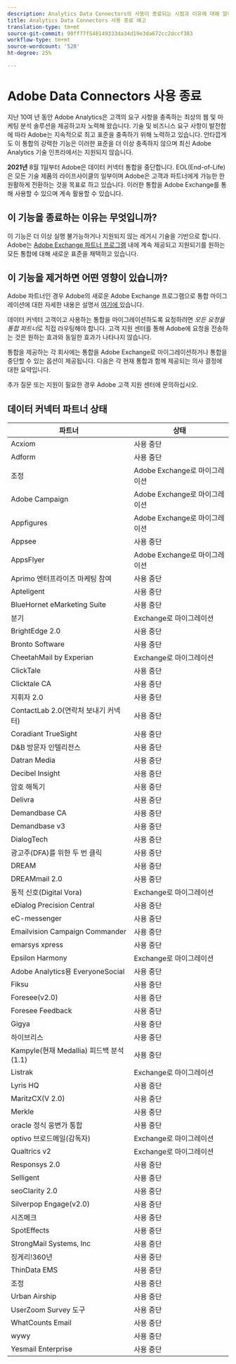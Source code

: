```yaml
---
description: Analytics Data Connectors의 사용이 종료되는 시점과 이유에 대해 알아봅니다.
title: Analytics Data Connectors 사용 종료 예고
translation-type: tm+mt
source-git-commit: 90ff77f548149333da34d19e3da672cc2dccf383
workflow-type: tm+mt
source-wordcount: '528'
ht-degree: 25%

---
```



# Adobe Data Connectors 사용 종료

지난 10여 년 동안 Adobe Analytics은 고객의 요구 사항을 충족하는 최상의 웹 및 마케팅 분석 솔루션을 제공하고자 노력해 왔습니다. 기술 및 비즈니스 요구 사항이 발전함에 따라 Adobe는 지속적으로 최고 표준을 충족하기 위해 노력하고 있습니다.  안타깝게도 이 통합의 강력한 기능은 이러한 표준을 더 이상 충족하지 않으며 최신 Adobe Analytics 기술 인프라에서는 지원되지 않습니다.

**2021년** 8월 1일부터 Adobe은 데이터 커넥터 통합을 중단합니다. EOL(End-of-Life)은 모든 기술 제품의 라이프사이클의 일부이며 Adobe은 고객과 파트너에게 가능한 한 원활하게 전환하는 것을 목표로 하고 있습니다. 이러한 통합을 Adobe Exchange를 통해 사용할 수 있으며 계속 활용할 수 있습니다.

## 이 기능을 종료하는 이유는 무엇입니까?

이 기능은 더 이상 실행 불가능하거나 지원되지 않는 레거시 기술을 기반으로 합니다. Adobe는 [Adobe Exchange 파트너 프로그램](https://partners.adobe.com/exchangeprogram/experiencecloud) 내에 계속 제공되고 지원되기를 원하는 모든 통합에 대해 새로운 표준을 채택하고 있습니다.

## 이 기능을 제거하면 어떤 영향이 있습니까?

Adobe 파트너인 경우 Adobe의 새로운 Adobe Exchange 프로그램으로 통합 마이그레이션에 대한 자세한 내용은 설명서 [여기에 ](https://adobeexchangeec.zendesk.com/hc/en-us/articles/360003867071-Adobe-Analytics-Integration-Tools)있습니다.

데이터 커넥터 고객이고 사용하는 통합을 마이그레이션하도록 요청하려면 *모든 요청을 통합 파트너*&#x200B;로 직접 라우팅해야 합니다. 고객 지원 센터를 통해 Adobe에 요청을 전송하는 것은 원하는 효과와 동일한 효과가 나타나지 않습니다.

통합을 제공하는 각 회사에는 통합을 Adobe Exchange로 마이그레이션하거나 통합을 중단할 수 있는 옵션이 제공됩니다. 다음은 각 현재 통합과 함께 제공되는 의사 결정에 대한 요약입니다.

추가 질문 또는 지원이 필요한 경우 Adobe 고객 지원 센터에 문의하십시오.

## 데이터 커넥터 파트너 상태

| 파트너 | 상태 |
| --- | --- |
| Acxiom | 사용 중단 |
| Adform | 사용 중단 |
| 조정 | Adobe Exchange로 마이그레이션 |
| Adobe Campaign | Adobe Exchange로 마이그레이션 |
| Appfigures | Adobe Exchange로 마이그레이션 |
| Appsee | 사용 중단 |
| AppsFlyer | Adobe Exchange로 마이그레이션 |
| Aprimo 엔터프라이즈 마케팅 참여 | 사용 중단 |
| Apteligent | 사용 중단 |
| BlueHornet eMarketing Suite | 사용 중단 |
| 분기 | Exchange로 마이그레이션 |
| BrightEdge 2.0 | 사용 중단 |
| Bronto Software | 사용 중단 |
| CheetahMail by Experian | Exchange로 마이그레이션 |
| ClickTale | 사용 중단 |
| Clicktale CA | 사용 중단 |
| 지휘자 2.0 | 사용 중단 |
| ContactLab 2.0(연락처 보내기 커넥터) | 사용 중단 |
| Coradiant TrueSight | 사용 중단 |
| D&amp;B 방문자 인텔리전스 | 사용 중단 |
| Datran Media | 사용 중단 |
| Decibel Insight | 사용 중단 |
| 암호 해독기 | 사용 중단 |
| Delivra | 사용 중단 |
| Demandbase CA | 사용 중단 |
| Demandbase v3 | 사용 중단 |
| DialogTech | 사용 중단 |
| 광고주(DFA)를 위한 두 번 클릭 | 사용 중단 |
| DREAM | 사용 중단 |
| DREAMmail 2.0 | 사용 중단 |
| 동적 신호(Digital Vora) | Exchange로 마이그레이션 |
| eDialog Precision Central | 사용 중단 |
| eC-messenger | 사용 중단 |
| Emailvision Campaign Commander | 사용 중단 |
| emarsys xpress | 사용 중단 |
| Epsilon Harmony | Exchange로 마이그레이션 |
| Adobe Analytics용 EveryoneSocial | 사용 중단 |
| Fiksu | 사용 중단 |
| Foresee(v2.0) | 사용 중단 |
| Foresee Feedback | 사용 중단 |
| Gigya | 사용 중단 |
| 하이브리스 | 사용 중단 |
| Kampyle(현재 Medallia) 피드백 분석(1.1) | 사용 중단 |
| Listrak | Exchange로 마이그레이션 |
| Lyris HQ | 사용 중단 |
| MaritzCX(V 2.0) | 사용 중단 |
| Merkle | 사용 중단 |
| oracle 정식 웅변가 통합 | 사용 중단 |
| optivo 브로드메일(감독자) | Exchange로 마이그레이션 |
| Qualtrics v2 | Exchange로 마이그레이션 |
| Responsys 2.0 | 사용 중단 |
| Selligent | 사용 중단 |
| seoClarity 2.0 | 사용 중단 |
| Silverpop Engage(v2.0) | 사용 중단 |
| 시즈메크 | 사용 중단 |
| SpotEffects | 사용 중단 |
| StrongMail Systems, Inc | 사용 중단 |
| 징게리!360년 | 사용 중단 |
| ThinData EMS | 사용 중단 |
| 조정 | 사용 중단 |
| Urban Airship | 사용 중단 |
| UserZoom Survey 도구 | 사용 중단 |
| WhatCounts Email | 사용 중단 |
| wywy | 사용 중단 |
| Yesmail Enterprise | 사용 중단 |
